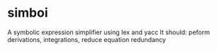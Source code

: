 # simboi
A symbolic expression simplifier using lex and yacc
It should: peform derivations, integrations, reduce equation redundancy
